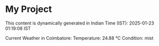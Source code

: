 # My Project

This content is dynamically generated in Indian Time (IST): 2025-01-23 01:19:08 IST


Current Weather in Coimbatore:
Temperature: 24.88 °C
Condition: mist
